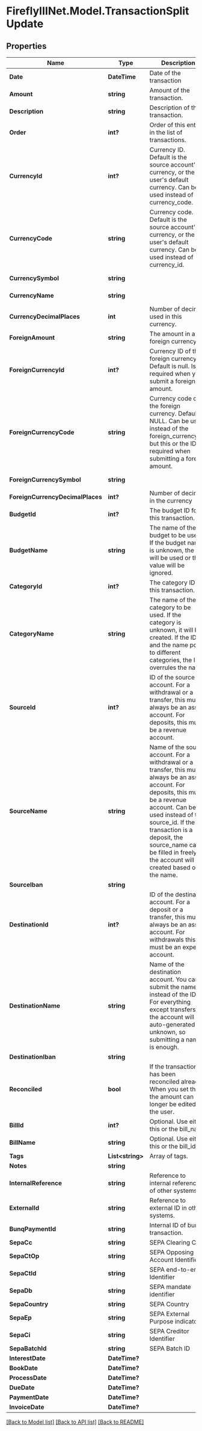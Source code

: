 # FireflyIIINet.Model.TransactionSplitUpdate

## Properties

Name | Type | Description | Notes
------------ | ------------- | ------------- | -------------
**Date** | **DateTime** | Date of the transaction | [optional] 
**Amount** | **string** | Amount of the transaction. | [optional] 
**Description** | **string** | Description of the transaction. | [optional] 
**Order** | **int?** | Order of this entry in the list of transactions. | [optional] 
**CurrencyId** | **int?** | Currency ID. Default is the source account&#39;s currency, or the user&#39;s default currency. Can be used instead of currency_code. | [optional] 
**CurrencyCode** | **string** | Currency code. Default is the source account&#39;s currency, or the user&#39;s default currency. Can be used instead of currency_id. | [optional] 
**CurrencySymbol** | **string** |  | [optional] [readonly] 
**CurrencyName** | **string** |  | [optional] [readonly] 
**CurrencyDecimalPlaces** | **int** | Number of decimals used in this currency. | [optional] [readonly] 
**ForeignAmount** | **string** | The amount in a foreign currency. | [optional] 
**ForeignCurrencyId** | **int?** | Currency ID of the foreign currency. Default is null. Is required when you submit a foreign amount. | [optional] 
**ForeignCurrencyCode** | **string** | Currency code of the foreign currency. Default is NULL. Can be used instead of the foreign_currency_id, but this or the ID is required when submitting a foreign amount. | [optional] 
**ForeignCurrencySymbol** | **string** |  | [optional] [readonly] 
**ForeignCurrencyDecimalPlaces** | **int?** | Number of decimals in the currency | [optional] [readonly] 
**BudgetId** | **int?** | The budget ID for this transaction. | [optional] 
**BudgetName** | **string** | The name of the budget to be used. If the budget name is unknown, the ID will be used or the value will be ignored. | [optional] [readonly] 
**CategoryId** | **int?** | The category ID for this transaction. | [optional] 
**CategoryName** | **string** | The name of the category to be used. If the category is unknown, it will be created. If the ID and the name point to different categories, the ID overrules the name. | [optional] 
**SourceId** | **int?** | ID of the source account. For a withdrawal or a transfer, this must always be an asset account. For deposits, this must be a revenue account. | [optional] 
**SourceName** | **string** | Name of the source account. For a withdrawal or a transfer, this must always be an asset account. For deposits, this must be a revenue account. Can be used instead of the source_id. If the transaction is a deposit, the source_name can be filled in freely: the account will be created based on the name. | [optional] 
**SourceIban** | **string** |  | [optional] 
**DestinationId** | **int?** | ID of the destination account. For a deposit or a transfer, this must always be an asset account. For withdrawals this must be an expense account. | [optional] 
**DestinationName** | **string** | Name of the destination account. You can submit the name instead of the ID. For everything except transfers, the account will be auto-generated if unknown, so submitting a name is enough. | [optional] 
**DestinationIban** | **string** |  | [optional] 
**Reconciled** | **bool** | If the transaction has been reconciled already. When you set this, the amount can no longer be edited by the user. | [optional] 
**BillId** | **int?** | Optional. Use either this or the bill_name | [optional] 
**BillName** | **string** | Optional. Use either this or the bill_id | [optional] 
**Tags** | **List&lt;string&gt;** | Array of tags. | [optional] 
**Notes** | **string** |  | [optional] 
**InternalReference** | **string** | Reference to internal reference of other systems. | [optional] 
**ExternalId** | **string** | Reference to external ID in other systems. | [optional] 
**BunqPaymentId** | **string** | Internal ID of bunq transaction. | [optional] 
**SepaCc** | **string** | SEPA Clearing Code | [optional] 
**SepaCtOp** | **string** | SEPA Opposing Account Identifier | [optional] 
**SepaCtId** | **string** | SEPA end-to-end Identifier | [optional] 
**SepaDb** | **string** | SEPA mandate identifier | [optional] 
**SepaCountry** | **string** | SEPA Country | [optional] 
**SepaEp** | **string** | SEPA External Purpose indicator | [optional] 
**SepaCi** | **string** | SEPA Creditor Identifier | [optional] 
**SepaBatchId** | **string** | SEPA Batch ID | [optional] 
**InterestDate** | **DateTime?** |  | [optional] 
**BookDate** | **DateTime?** |  | [optional] 
**ProcessDate** | **DateTime?** |  | [optional] 
**DueDate** | **DateTime?** |  | [optional] 
**PaymentDate** | **DateTime?** |  | [optional] 
**InvoiceDate** | **DateTime?** |  | [optional] 

[[Back to Model list]](../README.md#documentation-for-models) [[Back to API list]](../README.md#documentation-for-api-endpoints) [[Back to README]](../README.md)

